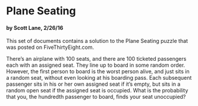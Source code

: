 # Plane Seating
#### by Scott Lane, 2/26/16

This set of documents contains a solution to the Plane Seating puzzle that was posted on FiveThirtyEight.com.

There’s an airplane with 100 seats, and there are 100 ticketed passengers each with an assigned 
seat. They line up to board in some random order. However, the first person to board is the 
worst person alive, and just sits in a random seat, without even looking at his boarding pass. 
Each subsequent passenger sits in his or her own assigned seat if it’s empty, but sits in a 
random open seat if the assigned seat is occupied. What is the probability that you, the hundredth passenger to board, finds your seat unoccupied?

